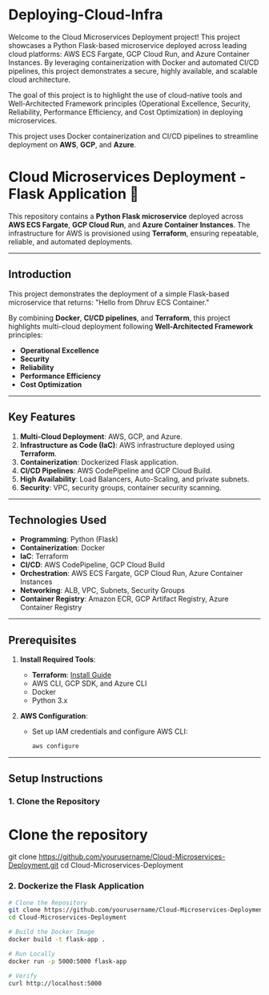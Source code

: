 # Deploying-Cloud-Infra
Welcome to the Cloud Microservices Deployment project! This project showcases a Python Flask-based microservice deployed across leading cloud platforms: AWS ECS Fargate, GCP Cloud Run, and Azure Container Instances. By leveraging containerization with Docker and automated CI/CD pipelines, this project demonstrates a secure, highly available, and scalable cloud architecture.

The goal of this project is to highlight the use of cloud-native tools and Well-Architected Framework principles (Operational Excellence, Security, Reliability, Performance Efficiency, and Cost Optimization) in deploying microservices.

This project uses Docker containerization and CI/CD pipelines to streamline deployment on **AWS**, **GCP**, and **Azure**.
# Cloud Microservices Deployment - Flask Application 🚀

This repository contains a **Python Flask microservice** deployed across **AWS ECS Fargate**, **GCP Cloud Run**, and **Azure Container Instances**. The infrastructure for AWS is provisioned using **Terraform**, ensuring repeatable, reliable, and automated deployments.

---

## **Introduction**

This project demonstrates the deployment of a simple Flask-based microservice that returns:
"Hello from Dhruv ECS Container."


By combining **Docker**, **CI/CD pipelines**, and **Terraform**, this project highlights multi-cloud deployment following **Well-Architected Framework** principles:
- **Operational Excellence**
- **Security**
- **Reliability**
- **Performance Efficiency**
- **Cost Optimization**

---

## **Key Features**
1. **Multi-Cloud Deployment**: AWS, GCP, and Azure.
2. **Infrastructure as Code (IaC)**: AWS infrastructure deployed using **Terraform**.
3. **Containerization**: Dockerized Flask application.
4. **CI/CD Pipelines**: AWS CodePipeline and GCP Cloud Build.
5. **High Availability**: Load Balancers, Auto-Scaling, and private subnets.
6. **Security**: VPC, security groups, container security scanning.

---

## **Technologies Used**
- **Programming**: Python (Flask)
- **Containerization**: Docker
- **IaC**: Terraform
- **CI/CD**: AWS CodePipeline, GCP Cloud Build
- **Orchestration**: AWS ECS Fargate, GCP Cloud Run, Azure Container Instances
- **Networking**: ALB, VPC, Subnets, Security Groups
- **Container Registry**: Amazon ECR, GCP Artifact Registry, Azure Container Registry

---

## **Prerequisites**
1. **Install Required Tools**:
   - **Terraform**: [Install Guide](https://learn.hashicorp.com/tutorials/terraform/install-cli)
   - AWS CLI, GCP SDK, and Azure CLI
   - Docker
   - Python 3.x

2. **AWS Configuration**:
   - Set up IAM credentials and configure AWS CLI:
     ```bash
     aws configure
     ```
---

## **Setup Instructions**
### **1. Clone the Repository**
# Clone the repository
git clone https://github.com/yourusername/Cloud-Microservices-Deployment.git
cd Cloud-Microservices-Deployment

### **2. Dockerize the Flask Application**
```bash
# Clone the Repository
git clone https://github.com/yourusername/Cloud-Microservices-Deployment.git
cd Cloud-Microservices-Deployment

# Build the Docker Image
docker build -t flask-app .

# Run Locally
docker run -p 5000:5000 flask-app

# Verify
curl http://localhost:5000


